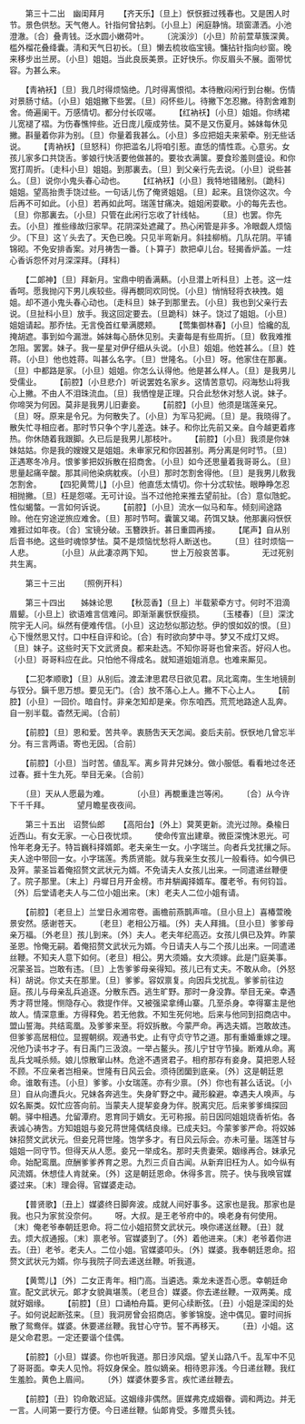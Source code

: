 <!-- { "loadSidebar": true } -->
　　第三十二出　幽闺拜月 
　　【齐天乐】〔旦上〕恹恹捱过残春也。又是困人时节。景色供愁。天气倦人。针指何曾拈刺。〔小旦上〕闲庭静悄。琐窗潇洒。小池澄澈。〔合〕叠靑钱。泛水圆小嫩荷叶。 
　　〔浣溪沙〕〔小旦〕阶前萱草簇深黄。槛外榴花叠绛囊。淸和天气日初长。〔旦〕懒去梳妆临宝镜。慵拈针指向纱窗。晚来移步出兰房。〔小旦〕姐姐。当此良辰美景。正好快乐。你反眉头不展。面带忧容。为甚么来。 

　　【靑衲袄】〔旦〕我几时得烦恼绝。几时得离恨彻。本待散闷闲行到台榭。伤情对景肠寸结。〔小旦〕姐姐撇下些罢。〔旦〕闷怀些儿。待撇下怎忍撇。待割舍难割舍。倚遍阑干。万感情切。都分付长叹嗟。 
　　【红衲袄】〔小旦〕姐姐。你绣裙儿宽褪了褶。为伤春憔悴些。近日庞儿瘦成劳怯。莫不是又伤夏月。姊妹每休见撇。斟量着你非为别。〔旦〕你量着我甚么。〔小旦〕多应把姐夫来萦牵。别无些话说。 
　　【靑衲袄】〔旦怒科〕你把滥名儿将咱引惹。直恁的情性乖。心意劣。女孩儿家多口共饶舌。爹娘行快活要他做甚的。要妆衣满箧。要食珍羞则盛设。和你宽打周折。〔走科小旦〕姐姐。到那裏去。〔旦〕到父亲行先去说。〔小旦〕说些甚么。〔旦〕说你小鬼头春心动也。 
　　【红衲袄】〔小旦〕我特地错赌别。〔跪科〕姐姐。望高抬贵手饶过些。一句话儿伤了俺贤姐姐。〔旦〕起来。且饶你这次。今后再不可如此。〔小旦〕若再如此呵。瑞莲甘痛决。姐姐闲耍歇。小的每先去也。〔旦〕你那裏去。〔小旦〕只管在此闲行忘收了针线帖。 
　　〔旦〕也罢。你先去。〔小旦〕推些缘故归家早。花阴深处遮藏了。热心闲管是非多。冷眼觑人烦恼少。〔下旦〕这丫头去了。天色已晚。只见半弯新月。斜挂柳梢。几队花阴。平铺锦砌。不免安排香案。对月祷吿一番。〔卜算子〕款把卓儿台。轻揭香炉盖。一炷心香诉怨怀对月深深拜。〔拜科〕 

　　【二郞神】〔旦〕拜新月。宝鼎中明香满爇。〔小旦潜上听科旦〕上苍。这一炷香呵。愿我抛闪下男儿疾较些。得再覩同欢同悦。〔小旦〕悄悄轻将衣袂拽。姐姐。却不道小鬼头春心动也。〔走科旦〕妹子到那里去。〔小旦〕我也到父亲行去说。〔旦扯科小旦〕放手。我这回定要去。〔旦跪科〕妹子。饶过了姐姐。〔小旦〕姐姐请起。那乔怯。无言俛首红晕满腮颊。 
　　【莺集御林春】〔小旦〕恰纔的乱掩胡遮。事到如今漏泄。姊妹每心肠休见别。夫妻每是有些周折。〔旦〕敎我难推怎阻。罢罢。妹子。我一星星对伊仔细从头说。〔小旦〕姐姐。他姓甚么。〔旦〕姓蒋。〔小旦〕他也姓蒋。叫甚么名字。〔旦〕世隆名。〔小旦〕呀。他家住在那裏。〔旦〕中都路是家。〔小旦〕姐姐。你怎么认得他。他是甚么样人。〔旦〕是我男儿受儒业。 
　　【前腔】〔小旦悲介〕听说罢姓名家乡。这情苦意切。闷海愁山将我心上撇。不由人不泪珠流血。〔旦〕我恓惶是正理。只合此愁休对愁人说。妹子。你啼哭为何因。莫非是我男儿旧妻妾。 
　　【前腔】〔小旦〕他须是瑞莲亲兄。〔旦〕呀。原来是令兄。为何散失了。〔小旦〕为军马犯阙。〔旦〕是。我晓得了。散失忙寻相应者。那时节只争个字儿差迭。妹子。和你比先前又亲。自今越更着疼热。你休随着我跟脚。久已后是我男儿那枝叶。 
　　【前腔】〔小旦〕我须是你妹妹姑姑。你是我的嫂嫂又是姐姐。未审家兄和你因甚别。两分离是何时节。〔旦〕正遇寒冬冷月。恨爹爹把奴拆散在招商舍。〔小旦〕如今还思量着我哥哥么。〔旦〕思量起痛辛酸。那其间他染病躭疾。〔小旦〕那时怎割舍得他。〔旦〕是我男儿敎我怎割舍。 
　　【四犯黄莺儿】〔小旦〕他直恁太情切。你十分忒软怯。眼睁睁怎忍相抛撇。〔旦〕枉是怨嗟。无可计设。当不过他抢来推去望前扯。〔合〕意似虺蛇。性似蝎螫。一言如何诉说。 
　　【前腔】〔小旦〕流水一似马和车。倾刻间途路赊。他在穷途逆旅应难舍。〔旦〕那时节呵。囊箧又竭。药饵又缺。他那裏闷恹恹难捱过如年夜。〔合〕宝镜分破。玉簪跌折。甚日重圆再接。 
　　【尾声】自从别后音书绝。这些时魂惊梦怯。莫不是烦恼忧愁将人断送也。 
　　〔旦〕往时烦恼一人悲。　　　　〔小旦〕从此凄凉两下知。 
　　世上万般哀苦事。　　　　无过死别共生离。 

　　第三十三出 
　　〔照例开科〕 


　　第三十四出　　姊妹论思 
　　【秋蕊香】〔旦上〕半载萦牵方寸。何时不泪滴眉颦。〔小旦上〕欲语难言信难问。即渐渐裏恹恹瘦损。 
　　〔玉楼春〕〔旦〕深沈院宇无人问。纵然有便难传信。〔小旦〕这边愁似那边愁。伊的恨如奴的恨。〔旦〕心下慢然思又忖。口中枉自评和论。〔合〕有时欲向梦中寻。梦又不成灯又烬。〔旦〕妹子。这些时天下文武贤良。都来赴选。不知你哥哥也曾来否。好闷人也。〔小旦〕哥哥料应在此。只怕他不得成名。就知道姐姐消息。也难来厮见。 

　　【二犯孝顺歌】〔旦〕从别后。渡孟津思君尽日欲见君。凤北鸾南。生生地镜剖与钗分。鎭千思万想。要见无门。〔合〕放不落心上人。撇不下心上人。 
　　【前腔】〔小旦〕一回价。暗自忖。非亲怎知却是亲。你东咱西。荒荒地路途人乱奔。自一别半载。杳然无闻。〔合前〕 

　　【前腔】〔旦〕恩和爱。苦共辛。衷肠吿天天怎闻。妾后夫前。恹恹地几曾忘半分。有三言两语。寄也无因。〔合前〕 

　　【前腔】〔小旦〕当时苦。値乱军。离乡背井兄妹分。做小服低。看看地过冬还过春。捱十生九死。举目无亲。〔合前〕 

　　〔旦〕天从人愿最为难。　　　　〔小旦〕再覩重逢岂等闲。 
　　〔合〕从今许下千千拜。　　　　望月瞻星夜夜间。 

　　第三十五出　诏赘仙郎 
　　【高阳台】〔外上〕蓂荚更新。流光过隙。桑楡日近西山。有女无家。一心日夜忧烦。 
　　使命传宣出建章。微臣深愧沐恩光。可怜年老身无子。特旨巍科择婿郞。老夫亲生一女。小字瑞兰。向者兵戈扰攘之际。夫人途中带回一女。小字瑞莲。秀质贤能。就与我亲生女孩儿一般看待。如今俱已及笄。蒙圣旨着俺招赘文武状元为婿。不免请夫人女孩儿出来。一同遣递丝鞭便了。院子那里。〔末上〕丹墀日月开金榜。市井騈阗择婿车。覆老爷。有何钧旨。〔外〕后堂请老夫人与二位小姐出来。〔末〕老夫人二位小姐有请。 

　　【前腔】〔老旦上〕兰堂日永湘帘卷。画檐前燕鹊声喧。〔旦小旦上〕喜椿萱晚景安然。感谢苍天。 
　　〔老旦〕老相公万福。〔外〕夫人拜揖。〔旦小旦〕爹爹母亲万福。〔外老旦〕孩儿到来。〔外〕夫人。老夫年纪高迈。女孩儿俱已及筓。昨蒙圣恩。怜俺无嗣。着俺招赘文武状元为婿。今日请夫人与二个孩儿出来。一同遣递丝鞭。不知夫人意下如何。〔老旦〕相公。男大须婚。女大须嫁。此是门庭美事。况蒙圣旨。岂敢有违。〔旦〕上吿爹爹母亲得知。孩儿已有丈夫。不敢从命。〔外怒科〕胡说。你丈夫在那里。〔旦〕爹爹。容奴禀复。向因兵戈扰乱。爹爹前往边庭。孩儿与母亲乱兵追逐。分散东西。逃生旷野。那时一身没靠。举目无亲。幸遇秀才蒋世隆。恻隐存心。救提作伴。又被强梁拿缚山寨。几至杀身。幸得寨主是他故人。情深意重。方得释免。若无他救。不知生死何地。后来与他同到招商店中。盟山誓海。共结鸾凰。及爹爹来至。将奴拆散。今蒙严命。再选夫婿。岂敢故违。但爹爹高居相位。显握朝纲。观通书史。止有守贞守节之道。那有重婚重嫁之理。况他乃读书才子。有日禹门三汲浪。一举占鳌头。孩儿宁甘守节操。断难从命。离乱兵戈喊杀频。娘儿惊散窜山林。危途不遇贤君子。相府那存有妾身。莫把恩人轻不顾。不应亲者岂相亲。世隆有日风云会。须待团圞到底亲。〔外〕这是朝廷恩命。谁敢有违。〔小旦〕爹爹。小女瑞莲。亦有少禀。〔外〕你也有甚么话说。〔小旦〕自从向遭兵火。兄妹各奔逃生。失身旷野之中。藏形躱避。幸遇夫人唤声。与奴名厮类。奴忙应答向前。当蒙夫人提挈妾身为伴。脱离灾厄。后来爹爹缉探回朝。驿中相遇。允留潭府。恩育同于嫡女。无可称报。前日因同姐姐烧香祈佑。各表诚心祷吿。方知姐姐与妾兄蒋世隆偶结良缘。已成夫妇。今蒙爹爹严命。将奴姊妹招赘文武状元。但妾兄蒋世隆。饱学多才。有日风云际会。亦未可量。瑞莲甘与姐姐一同守节。但得天从人愿。妾兄一举成名。那时夫贵妻荣。姻缘再合。妹承兄命。始配鸾凰。庶酬爹爹养育之恩。九烈三贞自古闻。从新弃旧枉为人。如今纵有风流婿。休想佳人肯就亲。〔外〕这是朝廷恩命。休得多言。院子。快与我唤官媒婆过来。〔末〕理会得。官媒婆走动。 

　　【普贤歌】〔丑上〕媒婆终日脚奔波。成就人间好事多。这家也是我。那家也是我。也只为家贫没奈何。 
　　呀。大叔。是王老爷府中的。唤老身有何使用。〔末〕俺老爷奉朝廷恩命。将二位小姐招赘文武状元。唤你递送丝鞭。〔丑〕就去。烦大叔通报。〔末〕禀老爷。官媒婆到了。〔外〕着他进来。〔末〕老爷着你进去。〔丑〕老爷。老夫人。二位小姐。官媒婆叩头。〔外〕媒婆。我奉朝廷恩命。招赘文武状元为婿。你与我院子同去递送丝鞭。听我道。 

　　【黄莺儿】〔外〕二女正靑年。相门高。当遴选。乘龙未遂吾心愿。幸朝廷命宣。配文武状元。郞才女貌眞堪羡。〔老旦合〕媒婆。你去递丝鞭。一双两美。成就好姻缘。 
　　【前腔】〔旦〕口诵柏舟篇。更何心续断弦。〔丑〕小姐是深闺的处子。如何说起断弦来。〔旦〕我洞房曾会招商店。爹爹锦旋。途中偶见。霎时间拆散了鸳鸯伴。媒婆。休要递丝鞭。我甘心守节。誓不再移天。 
　　〔丑〕小姐。这是父命君恩。一定还要谐个佳偶。 

　　【前腔】〔小旦〕媒婆。你也听我道。那日涉风烟。望关山路八千。乱军中不见了哥哥面。幸夫人见怜。将奴身保全。胜似嫡亲。相待恩非浅。今日递丝鞭。我红生羞脸。黄色上眉间。 
　　〔外〕媒婆休要多言。疾忙递丝鞭去。 

　　【前腔】〔丑〕钧命敢迟延。这姻缘非偶然。匪媒弗克成姻眷。调和两边。并无一言。人间第一要行方便。今日递丝鞭。仙郞肯受。多赠贯头钱。 
